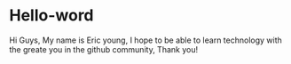 # Hello-word

Hi Guys,
  My name is Eric young, I hope to be able to learn technology with the greate you in the github community, Thank you!
